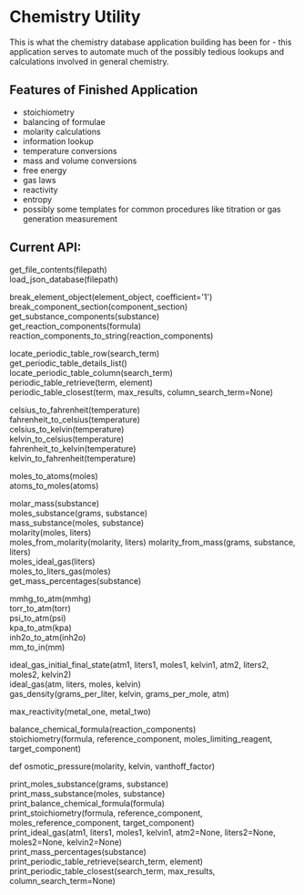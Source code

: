# Chemistry Utility
This is what the chemistry database application building has been for - this application serves to automate much of the possibly tedious lookups and calculations involved in general chemistry.

## Features of Finished Application
- stoichiometry
- balancing of formulae
- molarity calculations
- information lookup
- temperature conversions
- mass and volume conversions
- free energy
- gas laws
- reactivity
- entropy
- possibly some templates for common procedures like titration or gas generation measurement

## Current API:
get_file_contents(filepath)  
load_json_database(filepath)

break_element_object(element_object, coefficient='1')  
break_component_section(component_section)  
get_substance_components(substance)  
get_reaction_components(formula)  
reaction_components_to_string(reaction_components)

locate_periodic_table_row(search_term)  
get_periodic_table_details_list()  
locate_periodic_table_column(search_term)  
periodic_table_retrieve(term, element)  
periodic_table_closest(term, max_results, column_search_term=None)

celsius_to_fahrenheit(temperature)  
fahrenheit_to_celsius(temperature)  
celsius_to_kelvin(temperature)  
kelvin_to_celsius(temperature)  
fahrenheit_to_kelvin(temperature)  
kelvin_to_fahrenheit(temperature)

moles_to_atoms(moles)  
atoms_to_moles(atoms)

molar_mass(substance)  
moles_substance(grams, substance)  
mass_substance(moles, substance)  
molarity(moles, liters)  
moles_from_molarity(molarity, liters)
molarity_from_mass(grams, substance, liters)  
moles_ideal_gas(liters)  
moles_to_liters_gas(moles)  
get_mass_percentages(substance)

mmhg_to_atm(mmhg)  
torr_to_atm(torr)  
psi_to_atm(psi)  
kpa_to_atm(kpa)  
inh2o_to_atm(inh2o)  
mm_to_in(mm)  

ideal_gas_initial_final_state(atm1, liters1, moles1, kelvin1, atm2, liters2, moles2, kelvin2)  
ideal_gas(atm, liters, moles, kelvin)  
gas_density(grams_per_liter, kelvin, grams_per_mole, atm)

max_reactivity(metal_one, metal_two)

balance_chemical_formula(reaction_components)  
stoichiometry(formula, reference_component, moles_limiting_reagent, target_component)

def osmotic_pressure(molarity, kelvin, vanthoff_factor)

print_moles_substance(grams, substance)  
print_mass_substance(moles, substance)  
print_balance_chemical_formula(formula)  
print_stoichiometry(formula, reference_component, moles_reference_component, target_component)  
print_ideal_gas(atm1, liters1, moles1, kelvin1, atm2=None, liters2=None, moles2=None, kelvin2=None)  
print_mass_percentages(substance)  
print_periodic_table_retrieve(search_term, element)  
print_periodic_table_closest(search_term, max_results, column_search_term=None)
